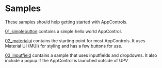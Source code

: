 # Samples
These samples should help getting started with AppControls.

[01_simplebutton](01_simplebutton/README.md) contains a simple hello world AppControl.

[02_materialui](02_materialui/README.md) contains the starting point for most AppControls. It uses Material UI (MUI) for styling and has a few buttons for use.

[03_inputfield](03_inputfield/README.md) contains a sample that uses inputfields and dropdowns. It also include a popup if the AppControl is launched outside of UPV